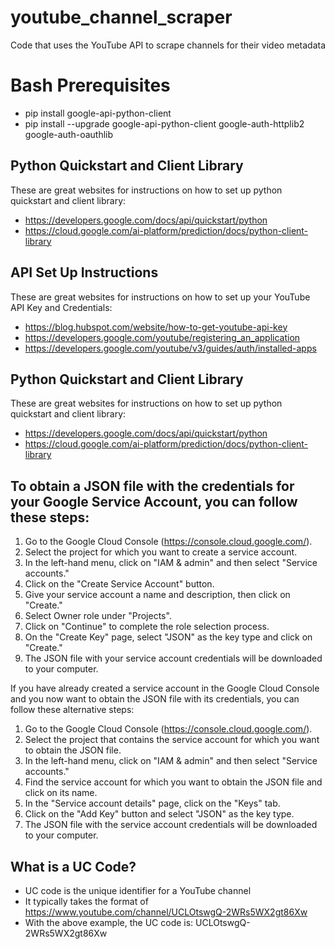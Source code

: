 # youtube_channel_scraper
Code that uses the YouTube API to scrape channels for their video metadata

# Bash Prerequisites
- pip install google-api-python-client
- pip install --upgrade google-api-python-client google-auth-httplib2 google-auth-oauthlib

## Python Quickstart and Client Library
These are great websites for instructions on how to set up python quickstart and client library:
- https://developers.google.com/docs/api/quickstart/python
- https://cloud.google.com/ai-platform/prediction/docs/python-client-library

## API Set Up Instructions
These are great websites for instructions on how to set up your YouTube API Key and Credentials:
- https://blog.hubspot.com/website/how-to-get-youtube-api-key
- https://developers.google.com/youtube/registering_an_application
- https://developers.google.com/youtube/v3/guides/auth/installed-apps

## Python Quickstart and Client Library
These are great websites for instructions on how to set up python quickstart and client library:
- https://developers.google.com/docs/api/quickstart/python
- https://cloud.google.com/ai-platform/prediction/docs/python-client-library

## To obtain a JSON file with the credentials for your Google Service Account, you can follow these steps:
1. Go to the Google Cloud Console (https://console.cloud.google.com/).
2. Select the project for which you want to create a service account.
3. In the left-hand menu, click on "IAM & admin" and then select "Service accounts."
4. Click on the "Create Service Account" button.
5. Give your service account a name and description, then click on "Create."
6. Select Owner role under "Projects".
7. Click on "Continue" to complete the role selection process.
8. On the "Create Key" page, select "JSON" as the key type and click on "Create."
9. The JSON file with your service account credentials will be downloaded to your computer.

If you have already created a service account in the Google Cloud Console and you now want to obtain the JSON file with its credentials, you can follow these alternative steps:

1. Go to the Google Cloud Console (https://console.cloud.google.com/).
2. Select the project that contains the service account for which you want to obtain the JSON file.
3. In the left-hand menu, click on "IAM & admin" and then select "Service accounts."
4. Find the service account for which you want to obtain the JSON file and click on its name.
5. In the "Service account details" page, click on the "Keys" tab.
6. Click on the "Add Key" button and select "JSON" as the key type.
7. The JSON file with the service account credentials will be downloaded to your computer.

## What is a UC Code?
- UC code is the unique identifier for a YouTube channel
- It typically takes the format of https://www.youtube.com/channel/UCLOtswgQ-2WRs5WX2gt86Xw
- With the above example, the UC code is: UCLOtswgQ-2WRs5WX2gt86Xw
